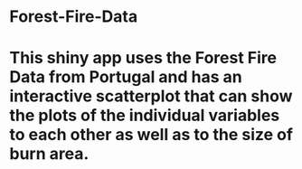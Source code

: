 # Forest-Fire-Data
# This shiny app uses the Forest Fire Data from Portugal and has an interactive scatterplot that can show the plots of the individual variables to each other as well as to the size of burn area.  
